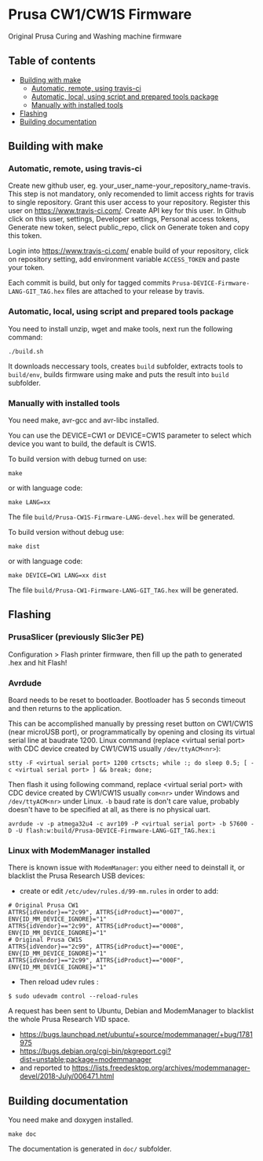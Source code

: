 # Prusa CW1/CW1S Firmware
Original Prusa Curing and Washing machine firmware

## Table of contents

<!--ts-->
   * [Building with make](#building-with-make)
       * [Automatic, remote, using travis-ci](#automatic-remote-using-travis-ci)
       * [Automatic, local, using script and prepared tools package](#automatic-local-using-script-and-prepared-tools-package)
       * [Manually with installed tools](#manually-with-installed-tools)
   * [Flashing](#flashing)
   * [Building documentation](#building-documentation)

<!--te-->

## Building with make
### Automatic, remote, using travis-ci

Create new github user, eg. your_user_name-your_repository_name-travis. This step is not mandatory, only recomended to limit access rights for travis to single repository. Grant this user access to your repository. Register this user on https://www.travis-ci.com/. Create API key for this user. In Github click on this user, settings, Developer settings, Personal access tokens, Generate new token, select public_repo, click on Generate token and copy this token.

Login into https://www.travis-ci.com/ enable build of your repository, click on repository setting, add environment variable `ACCESS_TOKEN` and paste your token.

Each commit is build, but only for tagged commits `Prusa-DEVICE-Firmware-LANG-GIT_TAG.hex` files are attached to your release by travis.

### Automatic, local, using script and prepared tools package

You need to install unzip, wget and make tools, next run the following command:
~~~
./build.sh
~~~
It downloads neccessary tools, creates `build` subfolder, extracts tools to `build/env`, builds firmware using make and puts the result into `build` subfolder.

### Manually with installed tools

You need make, avr-gcc and avr-libc installed.

You can use the DEVICE=CW1 or DEVICE=CW1S parameter to select which device you want to build, the default is CW1S.

To build version with debug turned on use:
~~~
make
~~~
or with language code:
~~~
make LANG=xx
~~~
The file `build/Prusa-CW1S-Firmware-LANG-devel.hex` will be generated.

To build version without debug use:
~~~
make dist
~~~
or with language code:
~~~
make DEVICE=CW1 LANG=xx dist
~~~
The file `build/Prusa-CW1-Firmware-LANG-GIT_TAG.hex` will be generated.

## Flashing
### PrusaSlicer (previously Slic3er PE)

Configuration > Flash printer firmware, then fill up the path to generated .hex and hit Flash!

### Avrdude

Board needs to be reset to bootloader. Bootloader has 5 seconds timeout and then returns to the application.

This can be accomplished manually by pressing reset button on CW1/CW1S (near microUSB port), or programmatically by opening and closing its virtual serial line at baudrate 1200.
Linux command (replace \<virtual serial port\> with CDC device created by CW1/CW1S usually `/dev/ttyACM<nr>`):
~~~
stty -F <virtual serial port> 1200 crtscts; while :; do sleep 0.5; [ -c <virtual serial port> ] && break; done;
~~~
Then flash it using following command, replace \<virtual serial port\> with CDC device created by CW1/CW1S usually `com<nr>` under Windows and `/dev/ttyACM<nr>` under Linux. `-b` baud rate is don't care value, probably doesn't have to be specified at all, as there is no physical uart.
~~~
avrdude -v -p atmega32u4 -c avr109 -P <virtual serial port> -b 57600 -D -U flash:w:build/Prusa-DEVICE-Firmware-LANG-GIT_TAG.hex:i
~~~

### Linux with ModemManager installed
There is known issue with `ModemManager`: you either need to deinstall it, or blacklist the Prusa Research USB devices:

* create or edit `/etc/udev/rules.d/99-mm.rules` in order to add:
~~~
# Original Prusa CW1
ATTRS{idVendor}=="2c99", ATTRS{idProduct}=="0007", ENV{ID_MM_DEVICE_IGNORE}="1"
ATTRS{idVendor}=="2c99", ATTRS{idProduct}=="0008", ENV{ID_MM_DEVICE_IGNORE}="1"
# Original Prusa CW1S
ATTRS{idVendor}=="2c99", ATTRS{idProduct}=="000E", ENV{ID_MM_DEVICE_IGNORE}="1"
ATTRS{idVendor}=="2c99", ATTRS{idProduct}=="000F", ENV{ID_MM_DEVICE_IGNORE}="1"
~~~
* Then reload udev rules :
~~~
$ sudo udevadm control --reload-rules
~~~

A request has been sent to Ubuntu, Debian and ModemManager to blacklist the whole Prusa Research VID space.
* https://bugs.launchpad.net/ubuntu/+source/modemmanager/+bug/1781975
* https://bugs.debian.org/cgi-bin/pkgreport.cgi?dist=unstable;package=modemmanager
* and reported to https://lists.freedesktop.org/archives/modemmanager-devel/2018-July/006471.html

## Building documentation

You need make and doxygen installed.
~~~
make doc
~~~
The documentation is generated in `doc/` subfolder.
